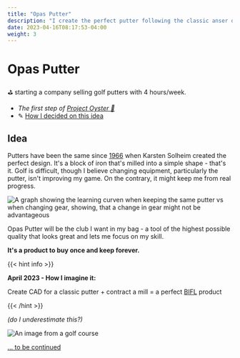 ```yaml
---
title: "Opas Putter"
description: "I create the perfect putter following the classic anser design and started producing it. From the idea to a prototype to a shop while following an idea."
date: 2023-04-16T08:17:53-04:00
weight: 3
---
```


# Opas Putter

⛳️ starting a company selling golf putters with 4 hours/week.

- *The first step of [Project Oyster 🌊](/docs/stories/project-oyster.md)*
- ✎ [How I decided on this idea](putter-vs-habit-tracker)

## Idea

Putters have been the same since [1966](https://ping.com/en-us/media/articles/evergreen/anser-putter-technology-triumphs) when Karsten Solheim created the perfect design. It's a block of iron that's milled into a simple shape - that's it. Golf is difficult, though I believe changing equipment, particularly the putter, isn't improving my game. On the contrary, it might keep me from real progress.

![A graph showing the learning curven when keeping the same putter vs when changing gear, showing, that a change in gear might not be advantageous](/img/putter-graph.webp)

Opas Putter will be the club I want in my bag  - a tool of the highest possible quality that looks great and lets me focus on my skill.

**It's a product to buy once and keep forever.**

{{< hint info >}}

**April 2023 - How I imagine it:**  

 Create CAD for a classic putter + contract a mill = a perfect [BIFL](https://www.reddit.com/r/BuyItForLife/) product

{{< /hint >}}

*(do I underestimate this?)*

![An image from a golf course](/img/golf1.webp)



[... to be continued](/docs/stay-updated.md)